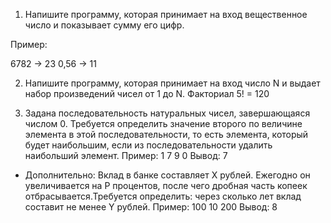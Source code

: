 1. Напишите программу, которая принимает на вход вещественное число и показывает сумму его цифр.

Пример:

6782 -> 23
0,56 -> 11

2. Напишите программу, которая принимает на вход число N и выдает набор произведений чисел от 1 до N. Факториал
5! = 120

3. Задана последовательность натуральных чисел, завершающаяся числом 0. Требуется определить значение второго по величине элемента в этой последовательности, то есть элемента, который будет наибольшим, если из последовательности удалить наибольший элемент.
Пример:
1
7
9
0
Вывод:
7

- Дополнительно:
Вклад в банке составляет X рублей. Ежегодно он увеличивается на P процентов, после чего дробная часть копеек отбрасывается.Требуется определить: через сколько лет вклад составит не менее Y рублей.
Пример:
100
10
200
Вывод:
8